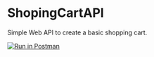 # ShopingCartAPI
Simple Web API to create a basic shopping cart. 


[![Run in Postman](https://run.pstmn.io/button.svg)](https://app.getpostman.com/run-collection/1730c56bae8c26b06bf3)
